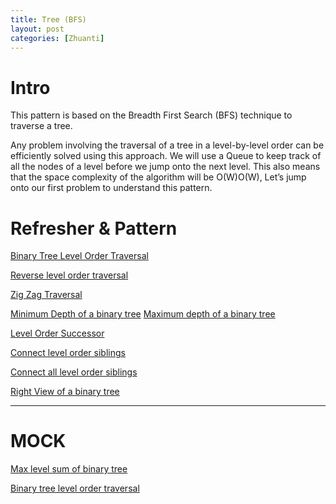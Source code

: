 ```yaml
---
title: Tree (BFS)
layout: post
categories: [Zhuanti]
---
```


# Intro

This pattern is based on the Breadth First Search (BFS) technique to traverse a tree.

Any problem involving the traversal of a tree in a level-by-level order can be efficiently solved using this approach. We will use a Queue to keep track of all the nodes of a level before we jump onto the next level. This also means that the space complexity of the algorithm will be O(W)O(W), 
Let’s jump onto our first problem to understand this pattern.

# Refresher & Pattern
[Binary Tree Level Order Traversal](https://www.educative.io/courses/grokking-the-coding-interview/xV7E64m4lnz)

[Reverse level order traversal](https://www.educative.io/courses/grokking-the-coding-interview/m2N6GwARL8r)

[Zig Zag Traversal](https://www.educative.io/courses/grokking-the-coding-interview/qVA27MMYYn0)

[Minimum Depth of a binary tree](https://www.educative.io/courses/grokking-the-coding-interview/3jwVx84OMkO)
[Maximum depth of a binary tree](https://www.educative.io/courses/grokking-the-coding-interview/3jwVx84OMkO)

[Level Order Successor](https://www.educative.io/courses/grokking-the-coding-interview/7nO4VmA74Lr)

[Connect level order siblings](https://www.educative.io/courses/grokking-the-coding-interview/m2YYxXDOJ03)

[Connect all level order siblings](https://www.educative.io/courses/grokking-the-coding-interview/NE5109Jl02v)

[Right View of a binary tree](https://www.educative.io/courses/grokking-the-coding-interview/B8nj5RB1LJo)


---
# MOCK 

[Max level sum of binary tree](https://leetcode.com/problems/maximum-level-sum-of-a-binary-tree/)

[Binary tree level order traversal](https://leetcode.com/problems/binary-tree-level-order-traversal/)